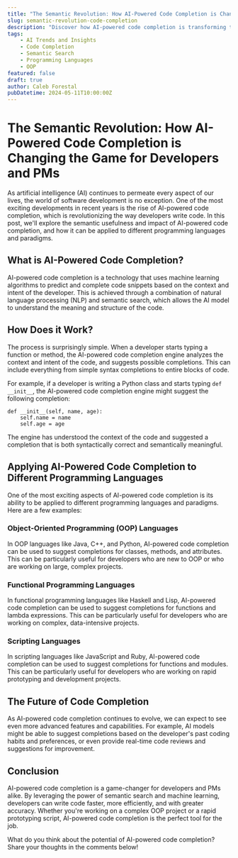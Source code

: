 ```yaml
---
title: "The Semantic Revolution: How AI-Powered Code Completion is Changing the Game for Developers and PMs"
slug: semantic-revolution-code-completion
description: "Discover how AI-powered code completion is transforming the way developers write code, and how it can be applied to different programming languages and paradigms."
tags: 
    - AI Trends and Insights 
    - Code Completion 
    - Semantic Search 
    - Programming Languages 
    - OOP
featured: false
draft: true
author: Caleb Forestal
pubDatetime: 2024-05-11T10:00:00Z
---
```


The Semantic Revolution: How AI-Powered Code Completion is Changing the Game for Developers and PMs
================================================================================

As artificial intelligence (AI) continues to permeate every aspect of our lives, the world of software development is no exception. One of the most exciting developments in recent years is the rise of AI-powered code completion, which is revolutionizing the way developers write code. In this post, we'll explore the semantic usefulness and impact of AI-powered code completion, and how it can be applied to different programming languages and paradigms.

What is AI-Powered Code Completion?
-----------------------------------

AI-powered code completion is a technology that uses machine learning algorithms to predict and complete code snippets based on the context and intent of the developer. This is achieved through a combination of natural language processing (NLP) and semantic search, which allows the AI model to understand the meaning and structure of the code.

How Does it Work?
-----------------

The process is surprisingly simple. When a developer starts typing a function or method, the AI-powered code completion engine analyzes the context and intent of the code, and suggests possible completions. This can include everything from simple syntax completions to entire blocks of code.

For example, if a developer is writing a Python class and starts typing `def __init__`, the AI-powered code completion engine might suggest the following completion:
```
def __init__(self, name, age):
    self.name = name
    self.age = age
```
The engine has understood the context of the code and suggested a completion that is both syntactically correct and semantically meaningful.

Applying AI-Powered Code Completion to Different Programming Languages
-------------------------------------------------------------------

One of the most exciting aspects of AI-powered code completion is its ability to be applied to different programming languages and paradigms. Here are a few examples:

### Object-Oriented Programming (OOP) Languages

In OOP languages like Java, C++, and Python, AI-powered code completion can be used to suggest completions for classes, methods, and attributes. This can be particularly useful for developers who are new to OOP or who are working on large, complex projects.

### Functional Programming Languages

In functional programming languages like Haskell and Lisp, AI-powered code completion can be used to suggest completions for functions and lambda expressions. This can be particularly useful for developers who are working on complex, data-intensive projects.

### Scripting Languages

In scripting languages like JavaScript and Ruby, AI-powered code completion can be used to suggest completions for functions and modules. This can be particularly useful for developers who are working on rapid prototyping and development projects.

The Future of Code Completion
-----------------------------

As AI-powered code completion continues to evolve, we can expect to see even more advanced features and capabilities. For example, AI models might be able to suggest completions based on the developer's past coding habits and preferences, or even provide real-time code reviews and suggestions for improvement.

Conclusion
----------

AI-powered code completion is a game-changer for developers and PMs alike. By leveraging the power of semantic search and machine learning, developers can write code faster, more efficiently, and with greater accuracy. Whether you're working on a complex OOP project or a rapid prototyping script, AI-powered code completion is the perfect tool for the job.

What do you think about the potential of AI-powered code completion? Share your thoughts in the comments below!